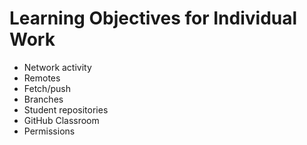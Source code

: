 
# Learning Objectives for Individual Work

* Network activity
* Remotes
* Fetch/push
* Branches
* Student repositories
* GitHub Classroom
* Permissions

